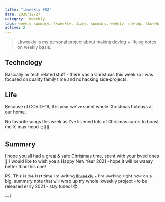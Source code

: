 ```yaml
---
title: "lkweekly #52"
date: 2020/12/27
category: lkweekly
tags: weekly summary, lkweekly, diary, summary, weekly, devlog, lkweekly2020
active: 2
---
```


> Lkweekly is my personal project about making devlog + lifelog notes on weekly basis.

## Technology

Basically no tech related stuff - there was a Christmas this week so I was focused on quality family time and no hacking side-projects.

## Life

Because of COVID-19, this year we've spent whole Christmas holidays at our home.

No favorite songs this week as I've listened lots of Chrismas carols to boost the X-mas mood ⛄🎄🎅

## Summary

I hope you all had a great & safe Christmas time, spent with your loved ones 🤗 I would like to wish you a Happy New Year 2021 - hope it will be waaay better than this one!

PS. This is the last time I'm writing [lkweekly](/notes/?category=lkweekly) - I'm working right now on a big, summary note that will wrap up my whole lkweekly project - to be released early 2021 - stay tuned! 😎

-- ł.
